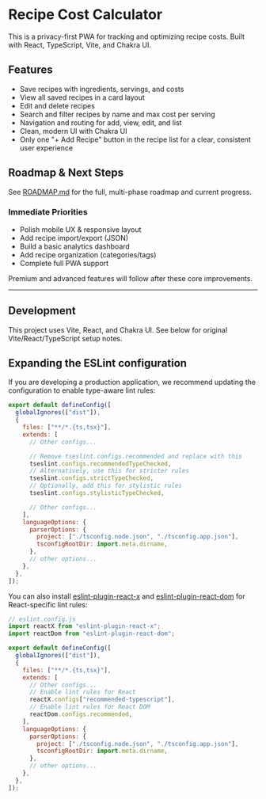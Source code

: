 # Recipe Cost Calculator

This is a privacy-first PWA for tracking and optimizing recipe costs. Built with React, TypeScript, Vite, and Chakra UI.

## Features

- Save recipes with ingredients, servings, and costs
- View all saved recipes in a card layout
- Edit and delete recipes
- Search and filter recipes by name and max cost per serving
- Navigation and routing for add, view, edit, and list
- Clean, modern UI with Chakra UI
- Only one "+ Add Recipe" button in the recipe list for a clear, consistent user experience


## Roadmap & Next Steps

See [ROADMAP.md](./ROADMAP.md) for the full, multi-phase roadmap and current progress.

### Immediate Priorities

- Polish mobile UX & responsive layout
- Add recipe import/export (JSON)
- Build a basic analytics dashboard
- Add recipe organization (categories/tags)
- Complete full PWA support

Premium and advanced features will follow after these core improvements.

---

## Development

This project uses Vite, React, and Chakra UI. See below for original Vite/React/TypeScript setup notes.

## Expanding the ESLint configuration

If you are developing a production application, we recommend updating the configuration to enable type-aware lint rules:

```js
export default defineConfig([
  globalIgnores(["dist"]),
  {
    files: ["**/*.{ts,tsx}"],
    extends: [
      // Other configs...

      // Remove tseslint.configs.recommended and replace with this
      tseslint.configs.recommendedTypeChecked,
      // Alternatively, use this for stricter rules
      tseslint.configs.strictTypeChecked,
      // Optionally, add this for stylistic rules
      tseslint.configs.stylisticTypeChecked,

      // Other configs...
    ],
    languageOptions: {
      parserOptions: {
        project: ["./tsconfig.node.json", "./tsconfig.app.json"],
        tsconfigRootDir: import.meta.dirname,
      },
      // other options...
    },
  },
]);
```

You can also install [eslint-plugin-react-x](https://github.com/Rel1cx/eslint-react/tree/main/packages/plugins/eslint-plugin-react-x) and [eslint-plugin-react-dom](https://github.com/Rel1cx/eslint-react/tree/main/packages/plugins/eslint-plugin-react-dom) for React-specific lint rules:

```js
// eslint.config.js
import reactX from "eslint-plugin-react-x";
import reactDom from "eslint-plugin-react-dom";

export default defineConfig([
  globalIgnores(["dist"]),
  {
    files: ["**/*.{ts,tsx}"],
    extends: [
      // Other configs...
      // Enable lint rules for React
      reactX.configs["recommended-typescript"],
      // Enable lint rules for React DOM
      reactDom.configs.recommended,
    ],
    languageOptions: {
      parserOptions: {
        project: ["./tsconfig.node.json", "./tsconfig.app.json"],
        tsconfigRootDir: import.meta.dirname,
      },
      // other options...
    },
  },
]);
```
